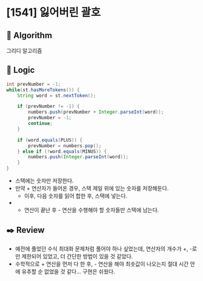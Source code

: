 # [1541] 잃어버린 괄호

## :pushpin: **Algorithm**

그리디 알고리즘

## :round_pushpin: **Logic**

```java
int prevNumber = -1;
while(st.hasMoreTokens()) {
    String word = st.nextToken();

    if (prevNumber != -1) {
        numbers.push(prevNumber + Integer.parseInt(word));
        prevNumber = -1;
        continue;
    }

    if (word.equals(PLUS)) {
        prevNumber = numbers.pop();
    } else if (!word.equals(MINUS)) {
        numbers.push(Integer.parseInt(word));
    }
}
```

- 스택에는 숫자만 저장한다.
- 만약 + 연산자가 들어온 경우, 스택 제일 위에 있는 숫자를 저장해둔다.
  - 이후, 다음 숫자를 읽어 합한 후, 스택에 넣는다.
- + 연산이 끝난 후 - 연산을 수행해야 할 숫자들만 스택에 남는다.

## :black_nib: **Review**
- 예전에 풀었던 수식 최대화 문제처럼 풀어야 하나 싶었는데, 연산자의 개수가 +, -로만 제한되어 있었고, 더 간단한 방법이 있을 것 같았다.
- 수학적으로 + 연산을 먼저 다 한 후, - 연산을 해야 최솟값이 나오는지 절대 시간 안에 유추할 순 없었을 것 같다... 구현은 쉬웠다.